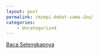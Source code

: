 ```yaml
---
layout: post
permalink: /mimpi-debat-sama-ibu/
categories:
    - Uncategorized
---
```


[Baca Selengkapnya](/03)